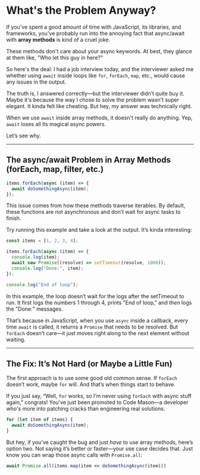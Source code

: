 # What's the Problem Anyway?

If you've spent a good amount of time with JavaScript, its libraries, and frameworks, you've probably run into the annoying fact that async/await with **array methods** is kind of a cruel joke.

These methods don't care about your async keywords. At best, they glance at them like, "Who let this guy in here?"

So here's the deal: I had a job interview today, and the interviewer asked me whether using `await` inside loops like `for`, `forEach`, `map`, etc., would cause any issues in the output.

The truth is, I answered correctly—but the interviewer didn’t quite buy it. Maybe it's because the way I chose to solve the problem wasn’t super elegant. It kinda felt like cheating. But hey, my answer was technically right.

When we use `await` inside array methods, it doesn't really do anything. Yep, `await` loses all its magical async powers.

Let’s see why.

---

## The async/await Problem in Array Methods (forEach, map, filter, etc.)

```js
items.forEach(async (item) => {
  await doSomethingAsync(item);
});
```

This issue comes from how these methods traverse iterables. By default, these functions are not asynchronous and don’t wait for async tasks to finish.

Try running this example and take a look at the output. It’s kinda interesting:

```js
const items = [1, 2, 3, 4];

items.forEach(async (item) => {
  console.log(item);
  await new Promise((resolve) => setTimeout(resolve, 1000));
  console.log("Done:", item);
});

console.log("End of loop");
```

In this example, the loop doesn’t wait for the logs after the setTimeout to run. It first logs the numbers 1 through 4, prints "End of loop," and *then* logs the "Done:" messages. 

That’s because in JavaScript, when you use `async` inside a callback, every time `await` is called, it returns a `Promise` that needs to be resolved. But `forEach` doesn’t care—it just moves right along to the next element without waiting.

---

## The Fix: It’s Not Hard (or Maybe a Little Fun)

The first approach is to use some good old common sense. If `forEach` doesn’t work, maybe `for` will. And that’s when things start to behave. 

If you just say, “Well, `for` works, so I’m never using `forEach` with async stuff again,” congrats! You've just been promoted to Code Mason—a developer who's more into patching cracks than engineering real solutions.

```js
for (let item of items) {
  await doSomethingAsync(item);
}
```

But hey, if you’ve caught the bug and just *have* to use array methods, here’s option two. Not saying it’s better or faster—your use case decides that. Just know you can wrap those async calls with `Promise.all`:

```js
await Promise.all(items.map(item => doSomethingAsync(item)))
```

